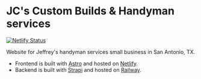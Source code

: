 # JC's Custom Builds & Handyman services

[![Netlify Status](https://api.netlify.com/api/v1/badges/c15c8fba-1a54-4ec4-a05a-dc59a7372dbc/deploy-status)](https://app.netlify.com/sites/jc-custom-builds/deploys)

Website for Jeffrey's handyman services small business in San Antonio, TX.

- Frontend is built with [Astro](https://astro.build/) and hosted on [Netlify](https://app.netlify.com/sites/jc-custom-builds/overview).
- Backend is built with [Strapi](https://strapi.io/) and hosted on [Railway](jc-custom-builds-production.up.railway.app).
